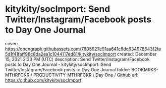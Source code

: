 # kitykity/socImport: Send Twitter/Instagram/Facebook posts to Day One Journal

cover: https://opengraph.githubassets.com/7605927e91aa641c8dc634978643f2fa5d1f41faff98c8da2ea1c1044117ed81/kitykity/socImport
created: December 15, 2021 2:33 PM (UTC)
description: Send Twitter/Instagram/Facebook posts to Day One Journal - kitykity/socImport: Send Twitter/Instagram/Facebook posts to Day One Journal
folder: BOOKMRKS-MTHRFCKR / PRODUCTIVITY-MTHRFCKR / Day One / Github
url: https://github.com/kitykity/socImport